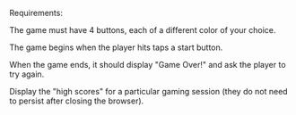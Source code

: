Requirements:

The game must have 4 buttons, each of a different color of your choice.

The game begins when the player hits taps a start button.

When the game ends, it should display "Game Over!" and ask the player to try again.

Display the "high scores" for a particular gaming session (they do not need to persist after closing the browser).
